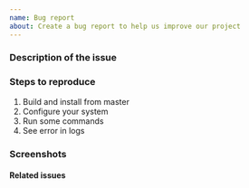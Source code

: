 ```yaml
---
name: Bug report
about: Create a bug report to help us improve our project
---
```


<!-- Thank you for opening an issue. Please be sure to review our [Contribution guidelines](CONTRIBUTING.md). -->

### Description of the issue

<!-- A clear and concise description of the bug. Mention details of your test platform -->

### Steps to reproduce

1. Build and install from master
2. Configure your system
3. Run some commands
5. See error in logs

### Screenshots

<!-- If applicable, add screenshots to help demonstrate the issue. -->

#### Related issues

